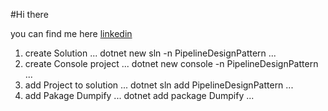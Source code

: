 #Hi there

you can find me here [linkedin][def]

[def]: https://www.linkedin.com/in/hakime-doosti-718510249

1. create Solution
...
dotnet new sln -n PipelineDesignPattern
...
2. create Console project
...
dotnet new console -n PipelineDesignPattern
...
3. add Project to solution
...
dotnet sln add PipelineDesignPattern
...
4. add Pakage Dumpify
...
dotnet add package Dumpify
...
